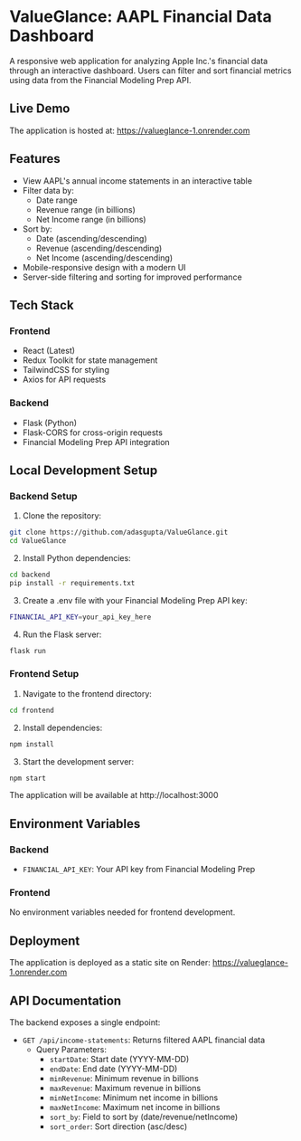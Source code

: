 # ValueGlance: AAPL Financial Data Dashboard

A responsive web application for analyzing Apple Inc.'s financial data through an interactive dashboard. Users can filter and sort financial metrics using data from the Financial Modeling Prep API.

## Live Demo
The application is hosted at: https://valueglance-1.onrender.com

## Features
- View AAPL's annual income statements in an interactive table
- Filter data by:
  - Date range
  - Revenue range (in billions)
  - Net Income range (in billions)
- Sort by:
  - Date (ascending/descending)
  - Revenue (ascending/descending)
  - Net Income (ascending/descending)
- Mobile-responsive design with a modern UI
- Server-side filtering and sorting for improved performance

## Tech Stack
### Frontend
- React (Latest)
- Redux Toolkit for state management
- TailwindCSS for styling
- Axios for API requests

### Backend
- Flask (Python)
- Flask-CORS for cross-origin requests
- Financial Modeling Prep API integration

## Local Development Setup

### Backend Setup
1. Clone the repository:
```bash
git clone https://github.com/adasgupta/ValueGlance.git
cd ValueGlance
```

2. Install Python dependencies:
```bash
cd backend
pip install -r requirements.txt
```

3. Create a .env file with your Financial Modeling Prep API key:
```bash
FINANCIAL_API_KEY=your_api_key_here
```

4. Run the Flask server:
```bash
flask run
```

### Frontend Setup
1. Navigate to the frontend directory:
```bash
cd frontend
```

2. Install dependencies:
```bash
npm install
```

3. Start the development server:
```bash
npm start
```

The application will be available at http://localhost:3000

## Environment Variables

### Backend
- `FINANCIAL_API_KEY`: Your API key from Financial Modeling Prep

### Frontend
No environment variables needed for frontend development.

## Deployment
The application is deployed as a static site on Render: https://valueglance-1.onrender.com

## API Documentation
The backend exposes a single endpoint:
- `GET /api/income-statements`: Returns filtered AAPL financial data
  - Query Parameters:
    - `startDate`: Start date (YYYY-MM-DD)
    - `endDate`: End date (YYYY-MM-DD)
    - `minRevenue`: Minimum revenue in billions
    - `maxRevenue`: Maximum revenue in billions
    - `minNetIncome`: Minimum net income in billions
    - `maxNetIncome`: Maximum net income in billions
    - `sort_by`: Field to sort by (date/revenue/netIncome)
    - `sort_order`: Sort direction (asc/desc)